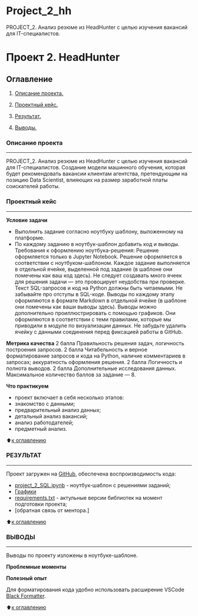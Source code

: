 # Project_2_hh
PROJECT_2. Анализ резюме из HeadHunter с целью изучения вакансий для IT-специалистов.
# Проект 2. HeadHunter

## Оглавление

1. [Описание проекта.](https://github.com/Petrleon85/project_2_SQL/blob/main/README.md#описание-проекта)

1. [Проектный кейс.](https://github.com/Petrleon85/project_2_SQL.git/blob/main/README.md#проектный-кейс)

1. [Результат.](https://github.com/Petrleon85/project_2_SQL.git/blob/main/README.md#результат)

1. [Выводы.](https://github.com/Petrleon85/project_2_SQL.git/blob/main/README.md#выводы)

### Описание проекта
---

PROJECT_2. Анализ резюме из HeadHunter с целью изучения вакансий для IT-специалистов. Создание модели машинного обучения, которая будет рекомендовать вакансии клиентам агентства, претендующим на позицию Data Scientist, влияющих на размер заработной платы соискателей работы.

### Проектный кейс

---

**Условие задачи**
* Выполнить задание согласно ноутбуку шаблону, выложенному на платформе. 
* По каждому заданию в ноутбук-шаблон добавить код и выводы.
  Требования к оформлению ноутбука-решения:
Решение оформляется только в Jupyter Notebook.
Решение оформляется в соответствии с ноутбуком-шаблоном.
Каждое задание выполняется в отдельной ячейке, выделенной под задание (в шаблоне они помечены как ваш код здесь). Не следует создавать много ячеек для решения задачи — это провоцирует неудобства при проверке.
Текст SQL-запросов и код на Python должны быть читаемыми. Не забывайте про отступы в SQL-коде.
Выводы по каждому этапу оформляются в формате Markdown в отдельной ячейке (в шаблоне они помечены как ваши выводы здесь).
Выводы можно дополнительно проиллюстрировать с помощью графиков. Они оформляются в соответствии с теми правилами, которые мы приводили в модуле по визуализации данных.
Не забудьте удалить ячейку с данными соединения перед фиксацией работы в GitHub.

**Метрика качества**
2 балла	Правильность решения задач, логичность построения запросов.
2 балла	Читабельность и верное форматирование запросов и кода на Python, наличие комментариев в запросах; аккуратность оформления решения.
2 балла	Логичность и полнота выводов.
2 балла	Дополнительные исследования данных.
Максимальное количество баллов за задание — 8.

**Что практикуем**

* проект включает в себя несколько этапов:
* знакомство с данными;
* предварительный анализ данных;
* детальный анализ вакансий;
* анализ работодателей;
* предметный анализ.


⬆️[к оглавлению](https://github.com/Petrleon85/project_2_SQL/blob/main/README.md#оглавление)

### РЕЗУЛЬТАТ

---

Проект загружен на [GitHub](https://github.com/Petrleon85/project_2_SQL.git), обеспечена воспроизводимость кода:

*   [project_2_SQL.ipynb]((project_2_SQL.ipynb)) - ноутбук-шаблон с решениями заданий;
*   [Графики](https://drive.google.com/drive/folders/1MDxvtu4IpmsAAmeuN7HqFgT86S12xo--?usp=drive_link)
*   [requirements.txt](requirements.txt) - актульные версии библиотек на момент подготовки проекта;
*   [обратная связь от ментора.]


⬆️[к оглавлению](https://github.com/Petrleon85/project_2_SQL/blob/main/README.md#оглавление)

### ВЫВОДЫ

---

Выводы по проекту изложены в ноутбуке-шаблоне.

**Проблемные моменты**


**Полезный опыт**

Для форматирования кода удобно использовать расширение VSCode [Black Formatter](https://marketplace.visualstudio.com/items?itemName=ms-python.black-formatter).



⬆️[к оглавлению](https://github.com/Petrleon85/project_2_SQL/blob/main/README.md#оглавление)
